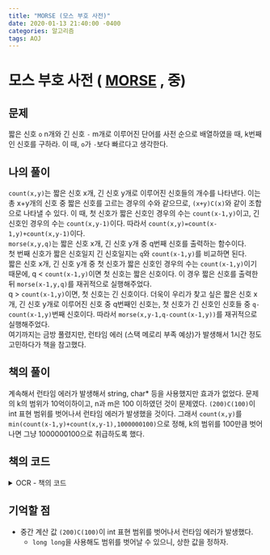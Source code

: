 ```yaml
---
title: "MORSE (모스 부호 사전)"
date: 2020-01-13 21:40:00 -0400
categories: 알고리즘
tags: AOJ
---
```


# 모스 부호 사전 ( [MORSE](https://algospot.com/judge/problem/read/MORSE) , 중)

## 문제
짧은 신호 `o` n개와 긴 신호 `-` m개로 이루어진 단어를 사전 순으로 배열하였을 때, k번째인 신호를 구하라. 이 때, `o`가 `-`보다 빠르다고 생각한다.

## 나의 풀이
`count(x,y)`는 짧은 신호 x개, 긴 신호 y개로 이루어진 신호들의 개수를 나타낸다. 이는 총 x+y개의 신호 중 짧은 신호를 고르는 경우의 수와 같으므로, `(x+y)C(x)`와 같이 조합으로 나타낼 수 있다. 이 때, 첫 신호가 짧은 신호인 경우의 수는 `count(x-1,y)`이고, 긴 신호인 경우의 수는 `count(x,y-1)`이다. 따라서 `count(x,y)=count(x-1,y)+count(x,y-1)`이다.    
`morse(x,y,q)`는 짧은 신호 x개, 긴 신호 y개 중 q번째 신호를 출력하는 함수이다.  
첫 번째 신호가 짧은 신호일지 긴 신호일지는 `q`와 `count(x-1,y)`를 비교하면 된다.  
짧은 신호 x개, 긴 신호 y개 중 첫 신호가 짧은 신호인 경우의 수는 `count(x-1,y)`이기 때문에, q < `count(x-1,y)`이면 첫 신호는 짧은 신호이다. 이 경우 짧은 신호를 출력한 뒤 `morse(x-1,y,q)`를 재귀적으로 실행해주었다.  
q > `count(x-1,y)`이면, 첫 신호는 긴 신호이다. 더욱이 우리가 찾고 싶은 짧은 신호 x개, 긴 신호 y개로 이루어진 신호 중 q번째인 신호는, 첫 신호가 긴 신호인 신호들 중 `q-count(x-1,y)`번째 신호이다. 따라서 `morse(x,y-1,q-count(x-1,y))`를 재귀적으로 실행해주었다.  
여기까지는 금방 풀렸지만, 런타임 에러 (스택 메로리 부족 예상)가 발생해서 1시간 정도 고민하다가 책을 참고했다.  

## 책의 풀이
계속해서 런타임 에러가 발생해서 string, char* 등을 사용했지만 효과가 없었다. 문제의 k의 범위가 10억이하이고, n과 m은 100 이하였던 것이 문제였다. `(200)C(100)`이 int 표현 범위를 벗어나서 런타임 에러가 발생했을 것이다. 그래서 `count(x,y)`를 `min(count(x-1,y)+count(x,y-1),1000000100)`으로 정해, k의 범위를 100만큼 벗어나면 그냥 1000000100으로 취급하도록 했다.  

## 책의 코드 

<details>
<summary>OCR - 책의 코드</summary>
<div markdown="1">

  
```
#include <stdio.h>
#include <string.h>
#include <iostream>
#include <utility>
#include <vector>
#include <algorithm>
#include <climits>
#include <string>

#ifdef _MSC_VER
#define _CRT_SCURE_NO_WARNINGS
#endif

using namespace std;
int n, m;
int k;
const int memsize = 10000;
int cache[101][101];
int count(int x, int y);
void morse(int x, int y, int q);
// string answer;
char *answer;
int ptrindex;
int main()
{
    ios::sync_with_stdio(false);
    cin.tie(NULL);
    int iters;
    cin >> iters;
    answer = (char *)calloc(memsize + 1, 1);

    for (int i = 0; i < iters; i++)
    {
        memset(answer, 0, sizeof answer);
        memset(cache, -1, sizeof cache);
        cin >> n >> m >> k;
        ptrindex = 0;
        morse(n, m, k);
        cout << endl;
    }
    free(answer);
    return 0;
}

void morse(int x, int y, int q)
{
    bool zero = false;
    if (x <= 0 && y <= 0)
        zero = true;
    else if (q == 1)
    {
        if (x > 0)
        {
            answer[ptrindex % memsize] = '-';
            ptrindex++;
            morse(x - 1, y, q);
        }
        else
        {
            answer[ptrindex % memsize] = 'o';
            ptrindex++;
            morse(x, y - 1, q);
        }
    }

    else if (q > count(x - 1, y))
    {
        answer[ptrindex % memsize] = 'o';
        ptrindex++;
        morse(x, y - 1, q - count(x - 1, y));
    }

    else
    {
        answer[ptrindex % memsize] = '-';
        ptrindex++;
        morse(x - 1, y, q);
    }
    if ((ptrindex % memsize == 0 && ptrindex > 0) || zero)
    {
        char *part = (char *)malloc(ptrindex + 1);
        memcpy(part, answer, ptrindex);
        part[ptrindex] = 0;
        cout << part;
        ptrindex = 0;
        memset(answer, 0, sizeof answer);
    }
    return;
}
int count(int x, int y)
{
    if (x == 0 || y == 0)
        return (x == y ? 0 : 1);
    else if (x <= 1 || y <= 1)
        return (int)(x + y);
    int &ret = cache[x][y];
    if (ret != -1)
        return ret;
    ret = min(count(x - 1, y) + count(x, y - 1), 1000000100);
    return ret;
}
```
</div>
</details>  
  
## 기억할 점
- 중간 계산 값 `(200)C(100)`이 int 표현 범위를 벗어나서 런타임 에러가 발생했다.
  - `long long`을 사용해도 범위를 벗어날 수 있으니, 상한 값을 정하자.


